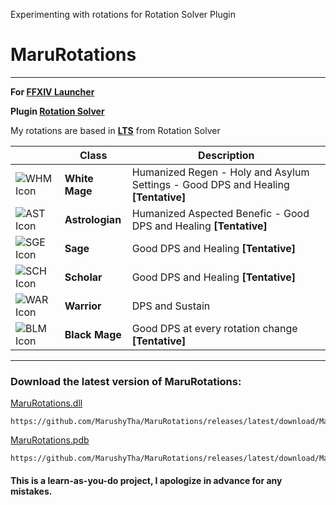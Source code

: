 Experimenting with rotations for Rotation Solver Plugin

# MaruRotations
***
**For [FFXIV Launcher](https://goatcorp.github.io/)**

**Plugin [Rotation Solver](https://github.com/Jaksuhn/RotationSolver)**

My rotations are based in **[LTS](https://github.com/LTS-FFXIV/LTSDefaults)** from Rotation Solver

|  | Class | Description |
| --- | --- | --- |
|![WHM Icon](https://lds-img.finalfantasyxiv.com/promo/h/G/Na619RGtVtbEvNn1vyFoSlvZ84.png)  |   **White Mage**  |Humanized Regen - Holy and Asylum Settings - Good DPS and Healing **[Tentative]** |
|![AST Icon](https://lds-img.finalfantasyxiv.com/promo/h/E/g7JY4S1D-9S26VarEuIkPGIrFM.png)  |   **Astrologian**  |Humanized Aspected Benefic - Good DPS and Healing **[Tentative]** |
|![SGE Icon](https://lds-img.finalfantasyxiv.com/promo/h/e/G0lQTD01LdCGk5pECSc7fbbmbM.png)  |   **Sage**  | Good DPS and Healing **[Tentative]** |
|![SCH Icon](https://lds-img.finalfantasyxiv.com/promo/h/s/2r8fm3U0Io7Pw1XT1tvnjPthp4.png)  |   **Scholar**  |Good DPS and Healing **[Tentative]** |
|![WAR Icon](https://lds-img.finalfantasyxiv.com/promo/h/0/U3f8Q98TbAeGvg_vXiHGOaa2d4.png)  |   **Warrior**  | DPS and Sustain |
|![BLM Icon](https://lds-img.finalfantasyxiv.com/promo/h/A/7JuT00VSwaFqTfcTYUCUnGPFQE.png)  |   **Black Mage**  | Good DPS at every rotation change **[Tentative]** |

***

### **Download the latest version of MaruRotations:**

[MaruRotations.dll](https://github.com/MarushyTha/MaruRotations/releases/latest/download/MaruRotations.dll)
```
https://github.com/MarushyTha/MaruRotations/releases/latest/download/MaruRotations.dll
```
[MaruRotations.pdb](https://github.com/MarushyTha/MaruRotations/releases/latest/download/MaruRotations.pdb)
```
https://github.com/MarushyTha/MaruRotations/releases/latest/download/MaruRotations.pdb
```
#### **This is a learn-as-you-do project, I apologize in advance for any mistakes.**
